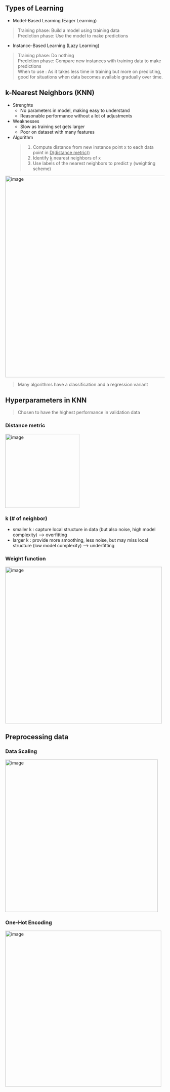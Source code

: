 ## Types of Learning  
- Model-Based Learning (Eager Learning)  
> Training phase: Build a model using training data  
> Prediction phase: Use the model to make predictions  

- Instance-Based Learning (Lazy Learning)  
> Training phase: Do nothing  
> Prediction phase: Compare new instances with training data to make predictions  
> When to use : As it takes less time in training but more on predicting, good for situations when data becomes available gradually over time.   

## k-Nearest Neighbors (KNN)

- Strenghts  
    - No parameters in model, making easy to understand
    - Reasonable performance without a lot of adjustments
- Weaknesses
    - Slow as training set gets larger
    - Poor on dataset with many features
- Algorithm    
    > 1. Compute distance from new instance point x to each data point in <ins>D(distance metric))</ins>
    > 2. Identify <ins>k</ins> nearest neighbors of x
    > 3. Use labels of the nearest neighbors to predict y (weighting scheme)

<img width="637" alt="image" src="https://github.com/user-attachments/assets/1ba15572-c807-4adb-98f0-2c798b96c082">  

> Many algorithms have a classification and a regression variant

## Hyperparameters in KNN
> Chosen to have the highest performance in validation data

### Distance metric
<img width="234" alt="image" src="https://github.com/user-attachments/assets/e6f4a927-3805-4080-9a5f-e9bf7babbc2b">

### k (# of neighbor)

- smaller k : capture local structure in data (but also noise, high model complexity) --> overfitting
- larger k : provide more smoothing, less noise, but may miss local structure (low model complexity) --> underfitting

### Weight function
<img width="495" alt="image" src="https://github.com/user-attachments/assets/6dc091ac-97e5-4fda-b3ea-1709cf097318">

## Preprocessing data

### Data Scaling
<img width="482" alt="image" src="https://github.com/user-attachments/assets/3c6bb057-b03b-4bbd-8811-8035eb668fe5">

### One-Hot Encoding
<img width="493" alt="image" src="https://github.com/user-attachments/assets/dc790602-161c-43d6-afb0-f4427866e433">
